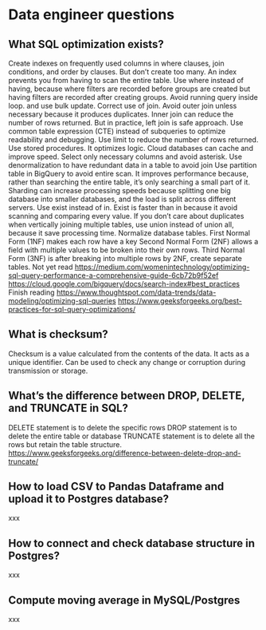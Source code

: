 # Data engineer questions

## What SQL optimization exists?
Create indexes on frequently used columns in where clauses, join conditions, and order by clauses. But don’t create too many.
An index prevents you from having to scan the entire table.
Use where instead of having, because where filters are recorded before groups are created but having filters are recorded after creating groups.
Avoid running query inside loop. and use bulk update.
Correct use of join. Avoid outer join unless necessary because it produces duplicates. Inner join can reduce the number of rows returned. But in practice, left join is safe approach.
Use common table expression (CTE) instead of subqueries to optimize readability and debugging.
Use limit to reduce the number of rows returned.
Use stored procedures. It optimizes logic. Cloud databases can cache and improve speed.
Select only necessary columns and avoid asterisk.
Use denormalization to have redundant data in a table to avoid join
Use partition table in BigQuery to avoid entire scan. It improves performance because, rather than searching the entire table, it’s only searching a small part of it.
Sharding can increase processing speeds because splitting one big database into smaller databases, and the load is split across different servers.
Use exist instead of in. Exist is faster than in because it avoid scanning and comparing every value.
If you don’t care about duplicates when vertically joining multiple tables, use union instead of union all, because it save processing time.
Normalize database tables.
First Normal Form (1NF) makes each row have a key
Second Normal Form (2NF) allows a field with multiple values to be broken into their own rows.
Third Normal Form (3NF) is after breaking into multiple rows by 2NF, create separate tables. 
Not yet read
https://medium.com/womenintechnology/optimizing-sql-query-performance-a-comprehensive-guide-6cb72b9f52ef
https://cloud.google.com/bigquery/docs/search-index#best_practices
Finish reading
https://www.thoughtspot.com/data-trends/data-modeling/optimizing-sql-queries
https://www.geeksforgeeks.org/best-practices-for-sql-query-optimizations/

## What is checksum?
Checksum is a value calculated from the contents of the data.
It acts as a unique identifier.
Can be used to check any change or corruption during transmission or storage.

## What’s the difference between DROP, DELETE, and TRUNCATE in SQL?
DELETE statement is to delete the specific rows
DROP statement is to delete the entire table or database
TRUNCATE statement is to delete all the rows but retain the table structure.
https://www.geeksforgeeks.org/difference-between-delete-drop-and-truncate/

## How to load CSV to Pandas Dataframe and upload it to Postgres database?
xxx

## How to connect and check database structure in Postgres?
xxx

## Compute moving average in MySQL/Postgres
xxx
